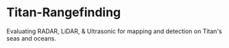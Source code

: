# Titan-Rangefinding
Evaluating RADAR, LiDAR, &amp; Ultrasonic for mapping and detection on Titan's seas and oceans. 
